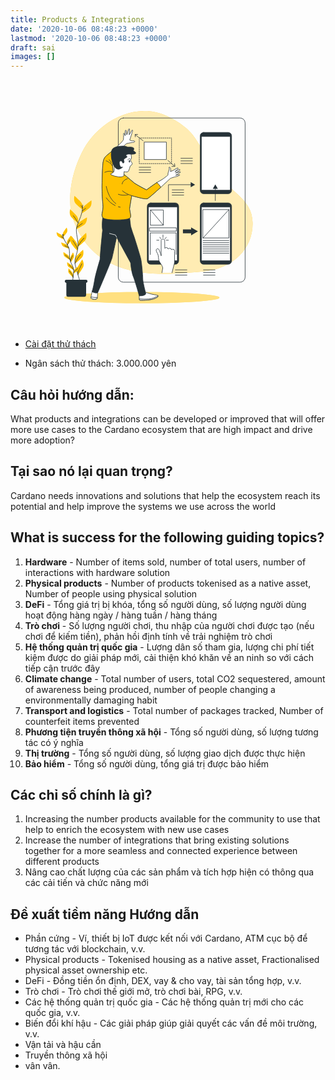```yaml
---
title: Products & Integrations
date: '2020-10-06 08:48:23 +0000'
lastmod: '2020-10-06 08:48:23 +0000'
draft: sai
images: []
---
```


<svg xmlns="http://www.w3.org/2000/svg" viewbox="0 0 500 500" width="450px" height="400"><g id="freepik--background-simple--inject-5"><path d="M90.31,265.54s11.67,62.89,70.86,97,132.75,26,192.54,20.93S453.86,338,453,286.3s-48.36-59.67-81.69-113.58S337.27,99.53,280,72,144.72,78.6,111.4,145.83,90.31,265.54,90.31,265.54Z" style="fill:#FFC100"></path><path d="M90.31,265.54s11.67,62.89,70.86,97,132.75,26,192.54,20.93S453.86,338,453,286.3s-48.36-59.67-81.69-113.58S337.27,99.53,280,72,144.72,78.6,111.4,145.83,90.31,265.54,90.31,265.54Z" style="fill:#fff;opacity:0.7000000000000001"></path></g><g id="freepik--Floor--inject-5"><ellipse cx="231.5" cy="435.78" rx="155.18" ry="11.22" style="fill:#FFC100"></ellipse><ellipse cx="231.5" cy="435.78" rx="155.18" ry="11.22" style="fill:#fff;opacity:0.5"></ellipse></g><g id="freepik--Graphics--inject-5"><rect x="184.32" y="76.5" width="253.68" height="328.35" rx="10" style="fill:none;stroke:#263238;stroke-linecap:round;stroke-linejoin:round;stroke-width:1.0229005813598633px"></rect><polyline points="290.83 166.73 290.83 167.75 289.81 167.75" style="fill:none;stroke:#263238;stroke-linecap:round;stroke-linejoin:round;stroke-width:1.0229005813598633px"></polyline><line x1="287.79" y1="167.75" x2="228.3" y2="167.75" style="fill:none;stroke:#263238;stroke-linecap:round;stroke-linejoin:round;stroke-width:1.0229005813598633px;stroke-dasharray:2.016813278198242,2.016813278198242"></line><polyline points="227.29 167.75 226.26 167.75 226.26 166.73" style="fill:none;stroke:#263238;stroke-linecap:round;stroke-linejoin:round;stroke-width:1.0229005813598633px"></polyline><line x1="226.26" y1="164.76" x2="226.26" y2="118.49" style="fill:none;stroke:#263238;stroke-linecap:round;stroke-linejoin:round;stroke-width:1.0229005813598633px;stroke-dasharray:1.9691162109375,1.9691162109375"></line><polyline points="226.26 117.5 226.26 116.48 227.29 116.48" style="fill:none;stroke:#263238;stroke-linecap:round;stroke-linejoin:round;stroke-width:1.0229005813598633px"></polyline><line x1="229.3" y1="116.48" x2="288.8" y2="116.48" style="fill:none;stroke:#263238;stroke-linecap:round;stroke-linejoin:round;stroke-width:1.0229005813598633px;stroke-dasharray:2.016813278198242,2.016813278198242"></line><polyline points="289.81 116.48 290.83 116.48 290.83 117.5" style="fill:none;stroke:#263238;stroke-linecap:round;stroke-linejoin:round;stroke-width:1.0229005813598633px"></polyline><line x1="290.83" y1="119.47" x2="290.83" y2="165.75" style="fill:none;stroke:#263238;stroke-linecap:round;stroke-linejoin:round;stroke-width:1.0229005813598633px;stroke-dasharray:1.9691162109375,1.9691162109375"></line><rect x="236.57" y="124.67" width="43.95" height="34.9" style="fill:#fff;stroke:#263238;stroke-linecap:round;stroke-linejoin:round;stroke-width:1.0229005813598633px"></rect><line x1="233.99" y1="122.08" x2="218.91" y2="110.45" style="fill:none;stroke:#263238;stroke-linecap:round;stroke-linejoin:round;stroke-width:1.0229005813598633px"></line><line x1="283.54" y1="161.29" x2="296.47" y2="172.49" style="fill:none;stroke:#263238;stroke-linecap:round;stroke-linejoin:round;stroke-width:1.0229005813598633px"></line><polyline points="218.31 114.28 217.87 109.33 223.04 109.33" style="fill:none;stroke:#263238;stroke-linecap:round;stroke-linejoin:round;stroke-width:1.0229005813598633px"></polyline><polyline points="296.82 167.81 297.71 173.21 291.42 173.44" style="fill:none;stroke:#263238;stroke-linecap:round;stroke-linejoin:round;stroke-width:1.0229005813598633px"></polyline><rect x="313.61" y="299.36" width="21.34" height="7.7" style="fill:#263238"></rect><polygon points="343.62 303.2 329.94 295.31 329.94 311.1 343.62 303.2" style="fill:#263238"></polygon><rect x="242.21" y="246.25" width="62.94" height="122.84" rx="6.93" style="fill:#263238;stroke:#263238;stroke-linecap:round;stroke-linejoin:round;stroke-width:0.8292358371915817px"></rect><rect x="245.01" y="254.59" width="57.35" height="107.2" style="fill:#fff;stroke:#263238;stroke-linecap:round;stroke-linejoin:round;stroke-width:0.8292358371915817px"></rect><path d="M291.73,386l4.38-17a22.13,22.13,0,0,0,.72-5.61V343a3.12,3.12,0,0,0,.13-.81,3.45,3.45,0,0,0-3.64-3.22,3.84,3.84,0,0,0-2.66,1,3.49,3.49,0,0,0-3.61-2.95,3.74,3.74,0,0,0-3.07,1.5,3.5,3.5,0,0,0-3.6-2.9,3.78,3.78,0,0,0-3.08,1.51c0-2.7,0-15.65-.45-16.71-1.32-3.41-8-1.85-6.81,1.77v29.95c0-2.1-1.56-4.87-2.21-6.91s-1-4-2.24-5.7c-2.06-2.94-5.69-1.32-5.48,1.74.17,2.69,2.12,4.81,3.17,7.25,1.94,4.5.78,9.21,2.61,13.73a81.25,81.25,0,0,0,5.06,8.3,25.69,25.69,0,0,1,2.35,5.54L271.6,386" style="fill:#fff;stroke:#263238;stroke-linecap:round;stroke-linejoin:round;stroke-width:1.0229005813598633px"></path><line x1="273.73" y1="310.1" x2="273.73" y2="315.7" style="fill:none;stroke:#263238;stroke-linecap:round;stroke-linejoin:round;stroke-width:1.0229005813598633px"></line><line x1="280.03" y1="320.94" x2="284.58" y2="320.94" style="fill:none;stroke:#263238;stroke-linecap:round;stroke-linejoin:round;stroke-width:1.0229005813598633px"></line><line x1="261.14" y1="320.94" x2="265.69" y2="320.94" style="fill:none;stroke:#263238;stroke-linecap:round;stroke-linejoin:round;stroke-width:1.0229005813598633px"></line><line x1="267.44" y1="315" x2="269.19" y2="317.79" style="fill:none;stroke:#263238;stroke-linecap:round;stroke-linejoin:round;stroke-width:1.0229005813598633px"></line><line x1="277.93" y1="318.14" x2="280.38" y2="315" style="fill:none;stroke:#263238;stroke-linecap:round;stroke-linejoin:round;stroke-width:1.0229005813598633px"></line><rect x="247.15" y="296.11" width="53.17" height="6.65" style="fill:none;stroke:#263238;stroke-linecap:round;stroke-linejoin:round;stroke-width:1.0229005813598633px"></rect><rect x="248.9" y="260.43" width="25.54" height="30.43" style="fill:none;stroke:#263238;stroke-linecap:round;stroke-linejoin:round;stroke-width:1.0229005813598633px"></rect><line x1="248.9" y1="260.43" x2="274.43" y2="290.86" style="fill:none;stroke:#263238;stroke-linecap:round;stroke-linejoin:round;stroke-width:1.0229005813598633px"></line><polyline points="248.2 349.63 248.2 306.25 299.97 306.25 299.97 349.28" style="fill:none;stroke:#263238;stroke-linecap:round;stroke-linejoin:round;stroke-width:1.0229005813598633px"></polyline><rect x="348.06" y="246.25" width="62.94" height="122.84" rx="6.93" style="fill:#263238;stroke:#263238;stroke-linecap:round;stroke-linejoin:round;stroke-width:0.8292358371915817px"></rect><rect x="350.86" y="254.59" width="57.35" height="107.2" style="fill:#fff;stroke:#263238;stroke-linecap:round;stroke-linejoin:round;stroke-width:0.8292358371915817px"></rect><rect x="353.84" y="259.73" width="51.77" height="56.67" style="fill:none;stroke:#263238;stroke-linecap:round;stroke-linejoin:round;stroke-width:1.0229005813598633px"></rect><line x1="353.84" y1="321.64" x2="405.61" y2="321.64" style="fill:none;stroke:#263238;stroke-linecap:round;stroke-linejoin:round;stroke-width:1.0229005813598633px"></line><line x1="353.84" y1="325.84" x2="405.61" y2="325.84" style="fill:none;stroke:#263238;stroke-linecap:round;stroke-linejoin:round;stroke-width:1.0229005813598633px"></line><line x1="353.84" y1="330.04" x2="405.61" y2="330.04" style="fill:none;stroke:#263238;stroke-linecap:round;stroke-linejoin:round;stroke-width:1.0229005813598633px"></line><line x1="353.84" y1="334.24" x2="405.61" y2="334.24" style="fill:none;stroke:#263238;stroke-linecap:round;stroke-linejoin:round;stroke-width:1.0229005813598633px"></line><line x1="353.84" y1="338.43" x2="405.61" y2="338.43" style="fill:none;stroke:#263238;stroke-linecap:round;stroke-linejoin:round;stroke-width:1.0229005813598633px"></line><line x1="353.84" y1="342.63" x2="405.61" y2="342.63" style="fill:none;stroke:#263238;stroke-linecap:round;stroke-linejoin:round;stroke-width:1.0229005813598633px"></line><line x1="353.84" y1="346.83" x2="405.61" y2="346.83" style="fill:none;stroke:#263238;stroke-linecap:round;stroke-linejoin:round;stroke-width:1.0229005813598633px"></line><line x1="353.84" y1="316.4" x2="405.61" y2="259.73" style="fill:none;stroke:#263238;stroke-linecap:round;stroke-linejoin:round;stroke-width:1.0229005813598633px"></line><rect x="348.06" y="105.24" width="62.94" height="122.84" rx="6.93" style="fill:#263238;stroke:#263238;stroke-linecap:round;stroke-linejoin:round;stroke-width:0.8292358371915817px"></rect><rect x="350.86" y="113.58" width="57.35" height="107.2" style="fill:#fff;stroke:#263238;stroke-linecap:round;stroke-linejoin:round;stroke-width:0.8292358371915817px"></rect><polyline points="284.65 242.59 284.65 209.92 330.62 209.92" style="fill:none;stroke:#263238;stroke-linecap:round;stroke-linejoin:round;stroke-width:1.0229005813598633px"></polyline><polygon points="329.12 215.02 337.95 209.92 329.12 204.82 329.12 215.02" style="fill:#263238"></polygon><line x1="378.37" y1="241.73" x2="378.37" y2="216.65" style="fill:none;stroke:#263238;stroke-linecap:round;stroke-linejoin:round;stroke-width:1.0229005813598633px"></line><polygon points="383.47 218.15 378.37 209.31 373.27 218.15 383.47 218.15" style="fill:#263238"></polygon><line x1="354.67" y1="380.27" x2="377.86" y2="380.27" style="fill:none;stroke:#263238;stroke-linecap:round;stroke-linejoin:round;stroke-width:1.0229005813598633px"></line><line x1="354.67" y1="385.49" x2="377.86" y2="385.49" style="fill:none;stroke:#263238;stroke-linecap:round;stroke-linejoin:round;stroke-width:1.0229005813598633px"></line><line x1="354.67" y1="390.7" x2="377.86" y2="390.7" style="fill:none;stroke:#263238;stroke-linecap:round;stroke-linejoin:round;stroke-width:1.0229005813598633px"></line><line x1="298.44" y1="380.27" x2="321.63" y2="380.27" style="fill:none;stroke:#263238;stroke-linecap:round;stroke-linejoin:round;stroke-width:1.0229005813598633px"></line><line x1="298.44" y1="385.49" x2="321.63" y2="385.49" style="fill:none;stroke:#263238;stroke-linecap:round;stroke-linejoin:round;stroke-width:1.0229005813598633px"></line><line x1="298.44" y1="390.7" x2="321.63" y2="390.7" style="fill:none;stroke:#263238;stroke-linecap:round;stroke-linejoin:round;stroke-width:1.0229005813598633px"></line><line x1="292.06" y1="220.27" x2="315.25" y2="220.27" style="fill:none;stroke:#263238;stroke-linecap:round;stroke-linejoin:round;stroke-width:1.0229005813598633px"></line><line x1="292.06" y1="225.48" x2="315.25" y2="225.48" style="fill:none;stroke:#263238;stroke-linecap:round;stroke-linejoin:round;stroke-width:1.0229005813598633px"></line><line x1="292.06" y1="230.7" x2="315.25" y2="230.7" style="fill:none;stroke:#263238;stroke-linecap:round;stroke-linejoin:round;stroke-width:1.0229005813598633px"></line><line x1="309.45" y1="157.08" x2="332.64" y2="157.08" style="fill:none;stroke:#263238;stroke-linecap:round;stroke-linejoin:round;stroke-width:1.0229005813598633px"></line><line x1="309.45" y1="162.3" x2="332.64" y2="162.3" style="fill:none;stroke:#263238;stroke-linecap:round;stroke-linejoin:round;stroke-width:1.0229005813598633px"></line><line x1="309.45" y1="167.51" x2="332.64" y2="167.51" style="fill:none;stroke:#263238;stroke-linecap:round;stroke-linejoin:round;stroke-width:1.0229005813598633px"></line><line x1="225.97" y1="175.05" x2="249.16" y2="175.05" style="fill:none;stroke:#263238;stroke-linecap:round;stroke-linejoin:round;stroke-width:1.0229005813598633px"></line><line x1="225.97" y1="180.27" x2="249.16" y2="180.27" style="fill:none;stroke:#263238;stroke-linecap:round;stroke-linejoin:round;stroke-width:1.0229005813598633px"></line><line x1="225.97" y1="185.48" x2="249.16" y2="185.48" style="fill:none;stroke:#263238;stroke-linecap:round;stroke-linejoin:round;stroke-width:1.0229005813598633px"></line></g><g id="freepik--Plants--inject-5"><path d="M112.84,252s0-4.32-6.06-10.38-10-9.52-10-9.52-3,10,2.59,16a106.29,106.29,0,0,0,13.42,11.68Z" style="fill:#FFC100"></path><path d="M104.05,279.06s0-4.33-6.06-10.39S88,259.15,88,259.15s-3,10,2.59,16a107.24,107.24,0,0,0,13.42,11.68Z" style="fill:#FFC100"></path><path d="M112.46,259.4s.46-4.3,7.12-9.68,10.9-8.42,10.9-8.42,2,10.22-4.27,15.65a106.2,106.2,0,0,1-14.57,10.2Z" style="fill:#FFC100"></path><path d="M101.84,291.32s.9-4.23,8.1-8.88,11.72-7.23,11.72-7.23.88,10.37-5.89,15.11a106.19,106.19,0,0,1-15.57,8.62Z" style="fill:#FFC100"></path><path d="M103.83,326.12s0-4.33,6.06-10.39,10-9.52,10-9.52,3,10-2.59,16a106.8,106.8,0,0,1-13.42,11.69Z" style="fill:#FFC100"></path><path d="M103.73,334.61s.62-4.28-4.52-11.14-8.5-10.84-8.5-10.84-4.41,9.43.3,16.22a105.34,105.34,0,0,0,11.62,13.47Z" style="fill:#FFC100"></path><path d="M97.76,359.79s0-4.33,6.06-10.39,10-9.52,10-9.52,3,9.95-2.6,16a105.79,105.79,0,0,1-13.41,11.68Z" style="fill:#FFC100"></path><path d="M101.8,382.61S100.71,378.42,105,371s7.22-11.73,7.22-11.73,5.45,8.86,1.55,16.14a106.26,106.26,0,0,1-10,14.7Z" style="fill:#FFC100"></path><path d="M113.39,250.93a124.44,124.44,0,0,1-1.66,13.43c-2.4,12.37-8.38,20.36-10.78,31.53s4.48,25.58,2.64,39.93-7.43,22.34-5.83,31.92,10,35.52,10,35.52" style="fill:none;stroke:#263238;stroke-linecap:round;stroke-linejoin:round;stroke-width:1.03476197817929px"></path><line x1="112.4" y1="262.28" x2="118.93" y2="257.27" style="fill:none;stroke:#263238;stroke-linecap:round;stroke-linejoin:round;stroke-width:1.03476197817929px"></line><line x1="112.7" y1="256.51" x2="109.97" y2="251.65" style="fill:none;stroke:#263238;stroke-linecap:round;stroke-linejoin:round;stroke-width:1.03476197817929px"></line><path d="M101.31,295.38s5.47-4.1,11.09-8.2" style="fill:none;stroke:#263238;stroke-linecap:round;stroke-linejoin:round;stroke-width:1.03476197817929px"></path><path d="M104.05,286.85s-4.56-8.93-9.72-14.85" style="fill:none;stroke:#263238;stroke-linecap:round;stroke-linejoin:round;stroke-width:1.03476197817929px"></path><path d="M104.05,332.28a67.41,67.41,0,0,1,11.69-15.64" style="fill:none;stroke:#263238;stroke-linecap:round;stroke-linejoin:round;stroke-width:1.03476197817929px"></path><path d="M103,338.35a76.86,76.86,0,0,0-5.93-11.24c-3.18-4.7-3.64-5.31-3.64-5.31" style="fill:none;stroke:#263238;stroke-linecap:round;stroke-linejoin:round;stroke-width:1.03476197817929px"></path><path d="M97.76,367.74a73.19,73.19,0,0,1,4.92-10,63.51,63.51,0,0,1,6.38-8.35" style="fill:none;stroke:#263238;stroke-linecap:round;stroke-linejoin:round;stroke-width:1.03476197817929px"></path><path d="M103.78,390.14a18.57,18.57,0,0,1,1.63-9.58c2.28-4.41,4.86-10.17,5.93-12.45" style="fill:none;stroke:#263238;stroke-linecap:round;stroke-linejoin:round;stroke-width:1.03476197817929px"></path><path d="M73.17,309.84s-.47-2.71,2.67-7.17,5.21-7.05,5.21-7.05,3,5.92.11,10.33A67.37,67.37,0,0,1,74,314.73Z" style="fill:#FFC100"></path><path d="M81.61,325.84s-.46-2.72,2.68-7.17,5.2-7.05,5.2-7.05,3,5.91.11,10.32a67.72,67.72,0,0,1-7.14,8.78Z" style="fill:#FFC100"></path><path d="M74.21,314.43s-.76-2.65-5.52-5.31S60.94,305,60.94,305s-.12,6.62,4.38,9.35a67.42,67.42,0,0,0,10.24,4.81Z" style="fill:#FFC100"></path><path d="M84.33,333.29s-1-2.56-6-4.7-8.14-3.25-8.14-3.25.58,6.59,5.34,8.83a68.3,68.3,0,0,0,10.69,3.72Z" style="fill:#FFC100"></path><path d="M86.86,355.32s-.47-2.71-4.93-5.85-7.27-4.89-7.27-4.89-.82,6.57,3.36,9.76a67.83,67.83,0,0,0,9.68,5.87Z" style="fill:#FFC100"></path><path d="M87.84,360.64S87,358,89.47,353.16s4.15-7.72,4.15-7.72,3.79,5.43,1.58,10.21a67.87,67.87,0,0,1-5.83,9.7Z" style="fill:#FFC100"></path><path d="M95.45,382.53s.31-2.74,4.58-6.13,7-5.29,7-5.29,1.2,6.51-2.8,9.93a68,68,0,0,1-9.33,6.41Z" style="fill:#FFC100"></path><path d="M94.32,375.78s-.47-2.72-4.92-5.86S82.12,365,82.12,365s-.82,6.57,3.37,9.76a67.24,67.24,0,0,0,9.68,5.87Z" style="fill:#FFC100"></path><path d="M94.26,390.53s.24-2.75-3.28-6.91-5.8-6.58-5.8-6.58-2.46,6.15.79,10.3a68.22,68.22,0,0,0,7.87,8.13Z" style="fill:#FFC100"></path><path d="M72.7,309.21a81.35,81.35,0,0,0,2.5,8.24c2.85,7.5,7.47,11.86,10.18,18.61s0,16.52,2.68,25.32,7.09,13.2,7.12,19.38-2.4,23.36-2.4,23.36" style="fill:none;stroke:#263238;stroke-linecap:round;stroke-linejoin:round;stroke-width:1.03476197817929px"></path><line x1="74.56" y1="316.22" x2="69.92" y2="313.79" style="fill:none;stroke:#263238;stroke-linecap:round;stroke-linejoin:round;stroke-width:1.03476197817929px"></line><line x1="73.74" y1="312.64" x2="74.93" y2="309.29" style="fill:none;stroke:#263238;stroke-linecap:round;stroke-linejoin:round;stroke-width:1.03476197817929px"></line><path d="M85.1,335.78s-3.87-2-7.84-3.94" style="fill:none;stroke:#263238;stroke-linecap:round;stroke-linejoin:round;stroke-width:1.03476197817929px"></path><path d="M82.46,330.72a55.92,55.92,0,0,1,4.48-10.37" style="fill:none;stroke:#263238;stroke-linecap:round;stroke-linejoin:round;stroke-width:1.03476197817929px"></path><path d="M87.39,359.21a42.86,42.86,0,0,0-9-8.54" style="fill:none;stroke:#263238;stroke-linecap:round;stroke-linejoin:round;stroke-width:1.03476197817929px"></path><path d="M88.72,362.9a48.35,48.35,0,0,1,2.49-7.69c1.49-3.29,1.71-3.73,1.71-3.73" style="fill:none;stroke:#263238;stroke-linecap:round;stroke-linejoin:round;stroke-width:1.03476197817929px"></path><path d="M95,385.45a40.9,40.9,0,0,1,5-5.18,26.37,26.37,0,0,0,3.24-2.81" style="fill:none;stroke:#263238;stroke-linecap:round;stroke-linejoin:round;stroke-width:1.03476197817929px"></path><path d="M95.18,380.76a45.83,45.83,0,0,0-4.16-5.7,40,40,0,0,0-4.91-4.55" style="fill:none;stroke:#263238;stroke-linecap:round;stroke-linejoin:round;stroke-width:1.03476197817929px"></path><path d="M93.84,395.47a11.86,11.86,0,0,0-2.06-5.84c-1.91-2.51-4.16-5.85-5.07-7.16" style="fill:none;stroke:#263238;stroke-linecap:round;stroke-linejoin:round;stroke-width:1.03476197817929px"></path><path d="M80.41,401.13H120a0,0,0,0,1,0,0v29.81a3,3,0,0,1-3,3H83.45a3,3,0,0,1-3-3V401.13A0,0,0,0,1,80.41,401.13Z" style="fill:#263238"></path><path d="M119.69,406.3H80.41a3.1,3.1,0,0,1-3.1-3.11h0a3.1,3.1,0,0,1,3.1-3.1h39.28a3.1,3.1,0,0,1,3.1,3.1h0A3.1,3.1,0,0,1,119.69,406.3Z" style="fill:#263238"></path></g><g id="freepik--Character--inject-5"><path d="M132,424s-2.15,8.28-2.15,10.37-.52,3.49,4,4.36,7.5.35,8.2-1.74,1.22-12.57,1.22-12.57l-11-2.1Z" style="fill:#fff;stroke:#263238;stroke-linecap:round;stroke-linejoin:round;stroke-width:1.03476197817929px"></path><path d="M142,437a8.62,8.62,0,0,0,.3-1.46,74,74,0,0,1-12.52-1c0,2-.39,3.35,4,4.19S141.33,439.09,142,437Z" style="fill:#fff;stroke:#263238;stroke-linecap:round;stroke-linejoin:round;stroke-width:1.03476197817929px"></path><path d="M238.05,424.78s3.49,1.22,8.56,2.79S262,430.89,263,431.06s1,2.27.17,3.15-5.41,3.49-10.82,4.88-23.75,2.62-25.32,1.58c-1.31-.88-.87-9.43-.35-11.35S238.05,424.78,238.05,424.78Z" style="fill:#fff;stroke:#263238;stroke-linecap:round;stroke-linejoin:round;stroke-width:1.03476197817929px"></path><path d="M263.19,434.21a2.61,2.61,0,0,0,.52-2.45c-3.54,2.82-10.61,5.92-17.8,6.64a128.64,128.64,0,0,1-19.6-.1c.13,1.2.36,2.11.74,2.37,1.57,1,19.9-.18,25.32-1.58S262.32,435.08,263.19,434.21Z" style="fill:#fff;stroke:#263238;stroke-linecap:round;stroke-linejoin:round;stroke-width:1.03476197817929px"></path><path d="M153.6,272.57s-3,18.26-.68,28.4c0,0-4.39,40.22-5.07,58.14,0,0-9.46,31.44-10.82,41.24A241.41,241.41,0,0,1,132,424a21.41,21.41,0,0,0,6.76,2.37c4.74,1,5.41-2.71,5.41-2.71s26-59.83,28.06-68.62S181,314.83,181,314.83L209,366.21s1.36,17.58,5.41,27.72,11.83,38.19,11.83,38.19a28,28,0,0,0,9.13-1c4.06-1.35,4.06-3.38,4.06-3.38s-6.09-22.65-6.09-30.08-2.36-32.79-4.05-39.89-13.19-44.28-14.88-48.34-5.41-16.9-5.41-16.9l-2.36-19.95S177.6,280.69,153.6,272.57Z" style="fill:#263238;stroke:#263238;stroke-linecap:round;stroke-linejoin:round;stroke-width:1.03476197817929px"></path><path d="M175.05,186.42s-1.56-3.37-1.56-5.44-1-11.91-1-11.91,15-27.17,19.15-32.35a63.53,63.53,0,0,1,9.06-9.06s10.1-2.07,12.17-2.07,4.4-1,4.4-2.33-3.37-1-5.44-1-4.66-1.81-4.66-1.81,3.37-9.65,4.4-13.46c.55-2,2.33-6.21,1-6.21s-1.55,1-2.33,2.59-4.14,6.73-4.14,6.73l.77-11.39s-1-1.55-1.81.26a77.91,77.91,0,0,0-2.59,8.54,6.25,6.25,0,0,1-1.29,2.46l-1-8.49s-1.76-1.87-2.07,1.37c-.17,1.8,0,7.77,0,8.8s-1-1.47-1-1.47-.61-2.81-1.29-3.19-1.29.52-1,2.59-.26,10.61-.26,10.61-1.55,2.07-3.88,4.92-21,19.67-28,25.11-7.76,9.84-8.8,15.27-2.07,37-2.07,48.41,1,29.5,1.81,35.46S153,263,152,267.18s0,7.76,2.85,9.83,15,3.37,25.1,3.37,20.45-1,23.56-2.07S209,277,209,272.87s-2.07-12.42-2.07-14.75,4.15-26.4,4.15-26.4,26.4,8,31.32,6.21,46.07-40.64,46.07-40.64,6.47-2.59,9.84-3.11,8.54-2.84,8.8-3.62-.52-.52-2.59-.52a24.4,24.4,0,0,0-5.44,1s7.07-4.48,8.29-4.92c.84-.31,2.29-2.22.26-1.81-2.55.51-8.8,2.33-8.8,2.33l8.28-5.18s1.29-2.07-.26-2.07-9.32,4.66-9.32,4.66l6-5.62c1.17-1.08.19-2.61-1.19-1.81l-7,4a27.1,27.1,0,0,1-5.4,2.41l-1.29.78a34.22,34.22,0,0,0,.52-4.14c0-1.3-.78-4.66-2.59-4.92s-.26,2.33-.26,3.62-2.59,8-2.59,9.06v3.11s-8.8,7.76-16.82,11.91-26.15,17.86-26.15,17.86-20.7-10.62-25.36-14.5-9.84-8.54-15-12.68a64.24,64.24,0,0,0-8.54-6Z" style="fill:#fff;stroke:#263238;stroke-linecap:round;stroke-linejoin:round;stroke-width:1.03476197817929px"></path><path d="M261.55,205.65c-8.79,5.62-20.76,14.68-20.76,14.68s-20.7-10.62-25.36-14.5-9.84-8.54-15-12.68a64.24,64.24,0,0,0-8.54-6l-16.82-.77s-1.56-3.37-1.56-5.44-1-11.91-1-11.91,7.75-14,13.65-23.85l-.47-.48c-2.9-2.89-6.91-4.45-10.41-5.3-4.88,4.33-9.73,8.5-12.61,10.74-7,5.43-7.76,9.84-8.8,15.27s-2.07,37-2.07,48.41,1,29.5,1.81,35.46S153,263,152,267.18s0,7.76,2.85,9.83,15,3.37,25.1,3.37,20.45-1,23.56-2.07S209,277,209,272.87s-2.07-12.42-2.07-14.75,4.15-26.4,4.15-26.4,26.4,8,31.32,6.21c2.62-1,15.6-12.5,27.11-23A35.38,35.38,0,0,0,261.55,205.65Z" style="fill:#FFC100;stroke:#263238;stroke-linecap:round;stroke-linejoin:round;stroke-width:1.03476197817929px"></path><path d="M203,197.76S192.58,200.6,192,208.49" style="fill:none;stroke:#263238;stroke-linecap:round;stroke-linejoin:round;stroke-width:1.03476197817929px"></path><path d="M211,231.72s-12.14-3.34-18.45-9.66" style="fill:none;stroke:#263238;stroke-linecap:round;stroke-linejoin:round;stroke-width:1.03476197817929px"></path><path d="M204.26,230s-10.42,2.84-19.89-.94" style="fill:none;stroke:#263238;stroke-linecap:round;stroke-linejoin:round;stroke-width:1.03476197817929px"></path><path d="M160.3,213.23s3.29,23,19.15,34.46" style="fill:none;stroke:#263238;stroke-linecap:round;stroke-linejoin:round;stroke-width:1.03476197817929px"></path><path d="M184.45,254c1.21.33,2.46.62,3.75.85" style="fill:none;stroke:#263238;stroke-linecap:round;stroke-linejoin:round;stroke-width:1.03476197817929px"></path><path d="M160.3,236.2a44.5,44.5,0,0,0,17.75,15.36" style="fill:none;stroke:#263238;stroke-linecap:round;stroke-linejoin:round;stroke-width:1.03476197817929px"></path><path d="M157.23,185.14s10.1-5,16.1-.32" style="fill:none;stroke:#263238;stroke-linecap:round;stroke-linejoin:round;stroke-width:1.03476197817929px"></path><path d="M160.07,162.1s9.16,3.16,11.68,9.47" style="fill:none;stroke:#263238;stroke-linecap:round;stroke-linejoin:round;stroke-width:1.03476197817929px"></path><path d="M166.07,159.89a12.9,12.9,0,0,1,4.42,6.94" style="fill:none;stroke:#263238;stroke-linecap:round;stroke-linejoin:round;stroke-width:1.03476197817929px"></path><path d="M209.21,145s1.56,8.8,1.56,11.13-2.59,3.11-1.56,6.21,3.37,3.37,2.85,6-3.88,4.14-3.88,4.14-1.81,7.25-3.63,10.35-8.54.78-8.54.78l-.52,8.28s-2.33,3.37-10.87,2.33a47.39,47.39,0,0,1-14.23-3.88l-1.3-1.81s6.73-3.37,7-5.7,0-7.76,0-15.53-2.33-22.78,10.35-26.66S209.21,145,209.21,145Z" style="fill:#fff;stroke:#263238;stroke-linecap:round;stroke-linejoin:round;stroke-width:1.03476197817929px"></path><path d="M193.4,166.25s-2.92-6.7-6.19-2.87c-2.12,2.49.52,9.84,1.81,10.87s4.14.52,4.14.52-4.14,4.14-8.54,4.14-8.28-4.14-11.13-11.39-4.92-19.67-1.81-27.18,19.16-7.76,22.78-7.76,9.06,2.07,9.06,2.07,11.65-1,11.91,2.85-1.56,4.14-1.56,4.14,8.29,4.4,4.4,6.21-9.83.78-13.72.78a5.55,5.55,0,0,0-5.17,2.84s3.62,2.33,2.33,3.37-6,3.1-6.47,4.92,1.81,4.66.25,6S193.4,166.25,193.4,166.25Z" style="fill:#263238;stroke:#263238;stroke-linecap:round;stroke-linejoin:round;stroke-width:1.03476197817929px"></path><path d="M207.8,163.12c0,1.32-.55,2.39-1.22,2.39s-1.21-1.07-1.21-2.39.55-2.39,1.21-2.39S207.8,161.8,207.8,163.12Z" style="fill:#263238"></path><path d="M203.56,160.07s1.67-3.9,4.32-1.81" style="fill:none;stroke:#263238;stroke-linecap:round;stroke-linejoin:round;stroke-width:1.03476197817929px"></path><polyline points="180.98 314.83 178.61 310.43 166.78 307.39" style="fill:none;stroke:#fff;stroke-linecap:round;stroke-linejoin:round;stroke-width:1.03476197817929px"></polyline></g></svg>

- [Cài đặt thử thách](https://cardano.ideascale.com/c/idea/414299?utm_source=Project+Catalyst&utm_campaign=77e1338ae1-EMAIL_CAMPAIGN_2020_09_01_09_39_COPY_01&utm_medium=email&utm_term=0_2451b43b07-77e1338ae1-77927517)

- Ngân sách thử thách: 3.000.000 yên

## Câu hỏi hướng dẫn:

What products and integrations can be developed or improved that will offer more use cases to the Cardano ecosystem that are high impact and drive more adoption?

## Tại sao nó lại quan trọng?

Cardano needs innovations and solutions that help the ecosystem reach its potential and help improve the systems we use across the world

## What is success for the following guiding topics?

1. **Hardware** - Number of items sold, number of total users, number of interactions with hardware solution
2. **Physical products** - Number of products tokenised as a native asset, Number of people using physical solution
3. **DeFi** - Tổng giá trị bị khóa, tổng số người dùng, số lượng người dùng hoạt động hàng ngày / hàng tuần / hàng tháng
4. **Trò chơi** - Số lượng người chơi, thu nhập của người chơi được tạo (nếu chơi để kiếm tiền), phản hồi định tính về trải nghiệm trò chơi
5. **Hệ thống quản trị quốc gia** - Lượng dân số tham gia, lượng chi phí tiết kiệm được do giải pháp mới, cải thiện khó khăn về an ninh so với cách tiếp cận trước đây
6. **Climate change** - Total number of users, total CO2 sequestered, amount of awareness being produced, number of people changing a environmentally damaging habit
7. **Transport and logistics** - Total number of packages tracked, Number of counterfeit items prevented
8. **Phương tiện truyền thông xã hội** - Tổng số người dùng, số lượng tương tác có ý nghĩa
9. **Thị trường** - Tổng số người dùng, số lượng giao dịch được thực hiện
10. **Bảo hiểm** - Tổng số người dùng, tổng giá trị được bảo hiểm

## Các chỉ số chính là gì?

1. Increasing the number products available for the community to use that help to enrich the ecosystem with new use cases
2. Increase the number of integrations that bring existing solutions together for a more seamless and connected experience between different products
3. Nâng cao chất lượng của các sản phẩm và tích hợp hiện có thông qua các cải tiến và chức năng mới

## Đề xuất tiềm năng Hướng dẫn

- Phần cứng - Ví, thiết bị IoT được kết nối với Cardano, ATM cục bộ để tương tác với blockchain, v.v.
- Physical products - Tokenised housing as a native asset, Fractionalised physical asset ownership etc.
- DeFi - Đồng tiền ổn định, DEX, vay &amp; cho vay, tài sản tổng hợp, v.v.
- Trò chơi - Trò chơi thế giới mở, trò chơi bài, RPG, v.v.
- Các hệ thống quản trị quốc gia - Các hệ thống quản trị mới cho các quốc gia, v.v.
- Biến đổi khí hậu - Các giải pháp giúp giải quyết các vấn đề môi trường, v.v.
- Vận tải và hậu cần
- Truyền thông xã hội
- vân vân.
